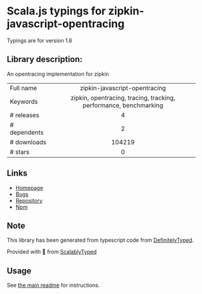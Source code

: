 
# Scala.js typings for zipkin-javascript-opentracing

Typings are for version 1.6

## Library description:
An opentracing implementation for zipkin

|                    |                 |
| ------------------ | :-------------: |
| Full name          | zipkin-javascript-opentracing |
| Keywords           | zipkin, opentracing, tracing, tracking, performance, benchmarking |
| # releases         | 4 |
| # dependents       | 2 |
| # downloads        | 104219 |
| # stars            | 0 |

## Links
- [Homepage](https://github.com/DanielMSchmidt/zipkin-javascript-opentracing#readme)
- [Bugs](https://github.com/DanielMSchmidt/zipkin-javascript-opentracing/issues)
- [Repository](https://github.com/DanielMSchmidt/zipkin-javascript-opentracing)
- [Npm](https://www.npmjs.com/package/zipkin-javascript-opentracing)
    


## Note
This library has been generated from typescript code from [DefinitelyTyped](https://definitelytyped.org).

Provided with :purple_heart: from [ScalablyTyped](https://github.com/oyvindberg/ScalablyTyped)

## Usage
See [the main readme](../../readme.md) for instructions.


